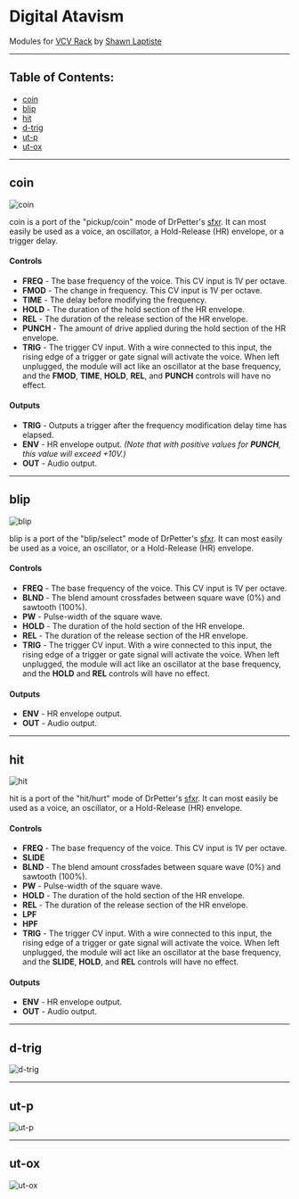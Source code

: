 # Digital Atavism

Modules for [VCV Rack](https://vcvrack.com/) by [Shawn Laptiste](https://linktr.ee/lazerfalcon)

----
## Table of Contents:

* [coin](#coin)
* [blip](#blip)
* [hit](#hit)
* [d-trig](#d-trig)
* [ut-p](#ut-p)
* [ut-ox](#ut-ox)

----

## coin

![coin](./images/coin.png)

coin is a port of the "pickup/coin" mode of DrPetter's [sfxr](https://www.drpetter.se/project_sfxr.html). It can most easily be used as a voice, an oscillator, a Hold-Release (HR) envelope, or a trigger delay.

#### Controls
  *  **FREQ** - The base frequency of the voice. 
  This CV input is 1V per octave.
  *  **FMOD** - The change in frequency.
  This CV input is 1V per octave.
  *  **TIME** - The delay before modifying the frequency.
  *  **HOLD** - The duration of the hold section of the HR envelope.
  *  **REL** - The duration of the release section of the HR envelope.
  *  **PUNCH** - The amount of drive applied during the hold section of the HR envelope.
  *  **TRIG** - The trigger CV input.
  With a wire connected to this input, the rising edge of a trigger or gate signal will activate the voice. When left unplugged, the module will act like an oscillator at the base frequency, and the **FMOD**, **TIME**, **HOLD**, **REL**, and **PUNCH** controls will have no effect.

#### Outputs
  *  **TRIG** - Outputs a trigger after the frequency modification delay time has elapsed.
  *  **ENV** - HR envelope output.
  *(Note that with positive values for **PUNCH**, this value will exceed +10V.)*
  *  **OUT** - Audio output.

----

## blip

![blip](./images/blip.png)

blip is a port of the "blip/select" mode of DrPetter's [sfxr](https://www.drpetter.se/project_sfxr.html). It can most easily be used as a voice, an oscillator, or a Hold-Release (HR) envelope.

#### Controls
  *  **FREQ** - The base frequency of the voice. 
  This CV input is 1V per octave.
  *  **BLND** - The blend amount crossfades between square wave (0%) and sawtooth (100%).
  *  **PW** - Pulse-width of the square wave.
  *  **HOLD** - The duration of the hold section of the HR envelope.
  *  **REL** - The duration of the release section of the HR envelope.
  *  **TRIG** - The trigger CV input.
  With a wire connected to this input, the rising edge of a trigger or gate signal will activate the voice. When left unplugged, the module will act like an oscillator at the base frequency, and the **HOLD** and **REL** controls will have no effect.

#### Outputs
  *  **ENV** - HR envelope output.
  *  **OUT** - Audio output.

----

## hit

![hit](./images/hit.png)

hit is a port of the "hit/hurt" mode of DrPetter's [sfxr](https://www.drpetter.se/project_sfxr.html). It can most easily be used as a voice, an oscillator, or a Hold-Release (HR) envelope.

#### Controls
  *  **FREQ** - The base frequency of the voice. 
  This CV input is 1V per octave.
  *  **SLIDE**
  *  **BLND** - The blend amount crossfades between square wave (0%) and sawtooth (100%).
  *  **PW** - Pulse-width of the square wave.
  *  **HOLD** - The duration of the hold section of the HR envelope.
  *  **REL** - The duration of the release section of the HR envelope.
  *  **LPF**
  *  **HPF**
  *  **TRIG** - The trigger CV input.
  With a wire connected to this input, the rising edge of a trigger or gate signal will activate the voice. When left unplugged, the module will act like an oscillator at the base frequency, and the **SLIDE**, **HOLD**, and **REL** controls will have no effect.

#### Outputs
  *  **ENV** - HR envelope output.
  *  **OUT** - Audio output.

----

## d-trig

![d-trig](./images/d-trig.png)

----

## ut-p

![ut-p](./images/ut-p.png)

----

## ut-ox

![ut-ox](./images/ut-ox.png)
